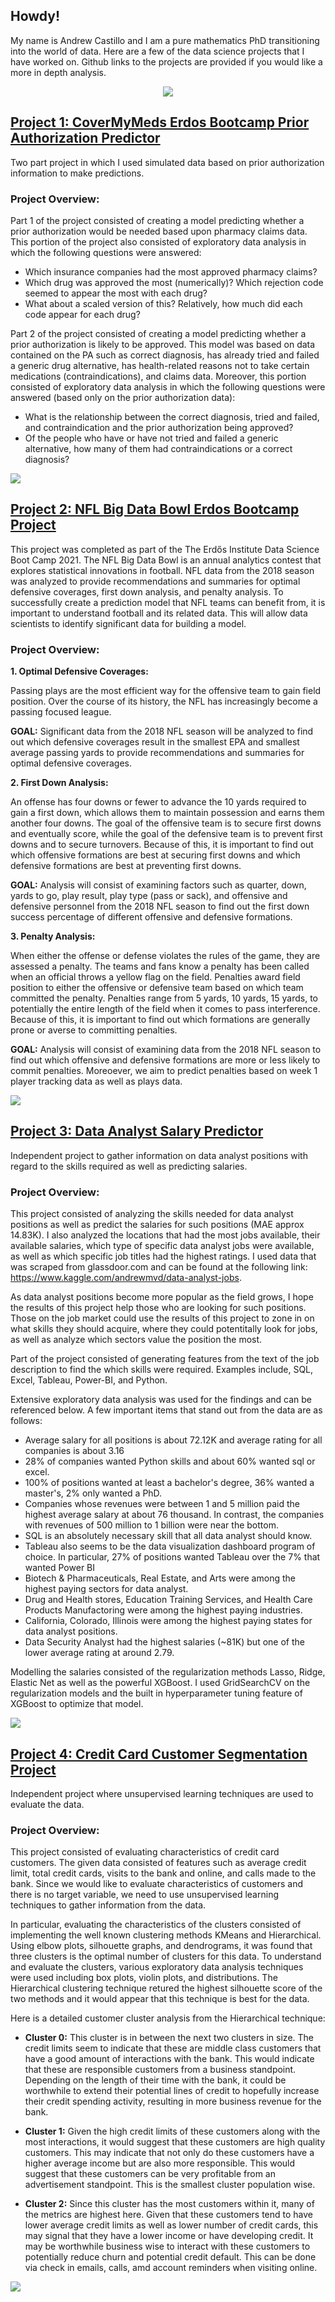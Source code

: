 ## Howdy!
My name is Andrew Castillo and I am a pure mathematics PhD transitioning into the world of data. Here are a few of the data science projects that I have worked on. Github links to the projects are provided if you would like a more in depth analysis. 
 
<p align="center">
 <img src="images/intro_image.jpg" />
</p>



## [Project 1: CoverMyMeds Erdos Bootcamp Prior Authorization Predictor](https://github.com/azcastillo/covermymeds_project)
Two part project in which I used simulated data based on prior authorization information to make predictions. 

### Project Overview:

Part 1 of the project consisted of creating a model predicting whether a prior authorization would be needed based upon pharmacy claims data. This portion of the project also consisted of exploratory data analysis in which the following questions were answered: 

  * Which insurance companies had the most approved pharmacy claims? 
  * Which drug was approved the most (numerically)? Which rejection code seemed to appear the most with each drug? 
  * What about a scaled version of this? Relatively, how much did each code appear for each drug?

Part 2 of the project consisted of creating a model predicting whether a prior authorization is likely to be approved. This model was based on data contained on the PA such as correct diagnosis, has already tried and failed a generic drug alternative, has health-related reasons not to take certain medications (contraindications), and claims data. Moreover, this portion consisted of exploratory data analysis in which the following questions were answered (based only on the prior authorization data): 

  * What is the relationship between the correct diagnosis, tried and failed, and contraindication and the prior authorization being approved? 
  * Of the people who have or have not tried and failed a generic alternative, how many of them had contraindications or a correct diagnosis? 
 
![](images/reject_code_with_drug.jpg)

## [Project 2: NFL Big Data Bowl Erdos Bootcamp Project](https://github.com/azcastillo/erdos2021_nfl_predmodel)

This project was completed as part of the The Erdős Institute Data Science Boot Camp 2021. The NFL Big Data Bowl is an annual analytics contest that explores statistical innovations in football. NFL data from the 2018 season was analyzed to provide recommendations and summaries for optimal defensive coverages, first down analysis, and penalty analysis. To successfully create a prediction model that NFL teams can benefit from, it is important to understand football and its related data. This will allow data scientists to identify significant data for building a model.    

### Project Overview:

**1. Optimal Defensive Coverages:**

Passing plays are the most efficient way for the offensive team to gain field position. Over the course of its history, the NFL has increasingly become a passing focused league.

**GOAL:** Significant data from the 2018 NFL season will be analyzed to find out which defensive coverages result in the smallest EPA and smallest average passing yards to provide recommendations and summaries for optimal defensive coverages.


**2. First Down Analysis:**

An offense has four downs or fewer to advance the 10 yards required to gain a first down, which allows them to maintain possession and earns them another four downs. The goal of the offensive team is to secure first downs and eventually score, while the goal of the defensive team is to prevent first downs and to secure turnovers. Because of this, it is important to find out which offensive formations are best at securing first downs and which defensive formations are best at preventing first downs.

**GOAL:** Analysis will consist of examining factors such as quarter, down, yards to go, play result, play type (pass or sack), and offensive and defensive personnel from the 2018 NFL season to find out the first down success percentage of different offensive and defensive formations. 

**3. Penalty Analysis:**

When either the offense or defense violates the rules of the game, they are assessed a penalty. The teams and fans know a penalty has been called when an official throws a yellow flag on the field. Penalties award field position to either the offensive or defensive team based on which team committed the penalty. Penalties range from 5 yards, 10 yards, 15 yards, to potentially the entire length of the field when it comes to pass interference. Because of this, it is important to find out which formations are generally prone or averse to committing penalties. 

**GOAL:** Analysis will consist of examining data from the 2018 NFL season to find out which offensive and defensive formations are more or less likely to commit penalties. Moreoever, we aim to predict penalties based on week 1 player tracking data as well as plays data.

![](images/personnelD_pass_rushers.jpg)


## [Project 3: Data Analyst Salary Predictor](https://github.com/azcastillo/data_analyst_salary_predictor)

Independent project to gather information on data analyst positions with regard to the skills required as well as predicting salaries. 

### Project Overview:

This project consisted of analyzing the skills needed for data analyst positions as well as predict the salaries for such positions (MAE approx 14.83K). I also analyzed the locations that had the most jobs available, their available salaries, which type of specific data analyst jobs were available, as well as which specific job titles had the highest ratings. I used data that was scraped from glassdoor.com and can be found at the following link: https://www.kaggle.com/andrewmvd/data-analyst-jobs. 

As data analyst positions become more popular as the field grows, I hope the results of this project help those who are looking for such positions. Those on the job market could use the results of this project to zone in on what skills they should acquire, where they could potentitally look for jobs, as well as analyze which sectors value the position the most.  

Part of the project consisted of generating features from the text of the job description to find the which skills were required. Examples include, SQL, Excel, Tableau, Power-BI, and Python. 

Extensive exploratory data analysis was used for the findings and can be referenced below. A few important items that stand out from the data are as follows:
- Average salary for all positions is about 72.12K and average rating for all companies is about 3.16
- 28% of companies wanted Python skills and about 60% wanted sql or excel. 
- 100% of positions wanted at least a bachelor's degree, 36% wanted a master's, 2% only wanted a PhD. 
- Companies whose revenues were between 1 and 5 million paid the highest average salary at about 76 thousand. In contrast, the companies with revenues of 500 million to 1 billion were near the bottom. 
- SQL is an absolutely necessary skill that all data analyst should know. 
- Tableau also seems to be the data visualization dashboard program of choice. In particular, 27% of positions wanted Tableau over the 7% that wanted Power BI
- Biotech & Pharmaceuticals, Real Estate, and Arts were among the highest paying sectors for data analyst. 
- Drug and Health stores, Education Training Services, and Health Care Products Manufactoring were among the highest paying industries. 
- California, Colorado, Illinois were among the highest paying states for data analyst positions. 
- Data Security Analyst had the highest salaries (~81K) but one of the lower average rating at around 2.79. 

Modelling the salaries consisted of the regularization methods Lasso, Ridge, Elastic Net as well as the powerful XGBoost. I used GridSearchCV on the regularization models and the built in hyperparameter tuning feature of XGBoost to optimize that model. 

![](images/sql_avg_salaries.jpg )

## [Project 4: Credit Card Customer Segmentation Project](https://github.com/azcastillo/credit_card_customer_analysis)

Independent project where unsupervised learning techniques are used to evaluate the data. 

### Project Overview: 

This project consisted of evaluating characteristics of credit card customers. The given data consisted of features such as average credit limit, total credit cards, visits to the bank and online, and calls made to the bank. Since we would like to evaluate characteristics of customers and there is no target variable, we need to use unsupervised learning techniques to gather information from the data. 

In particular, evaluating the characteristics of the clusters consisted of implementing the well known clustering methods KMeans and Hierarchical. Using elbow plots, silhouette graphs, and dendrograms, it was found that three clusters is the optimal number of clusters for this data. To understand and evaluate the clusters, various exploratory data analysis techniques were used including box plots, violin plots, and distributions. The Hierarchical clustering technique retured the highest silhouette score of the two methods and it would appear that this technique is best for the data. 

Here is a detailed customer cluster analysis from the Hierarchical technique: 

- __Cluster 0:__ This cluster is in between the next two clusters in size. The credit limits seem to indicate that these are middle class customers that have a good amount of interactions with the bank. This would indicate that these are responsible customers from a business standpoint. Depending on the length of their time with the bank, it could be worthwhile to extend their potential lines of credit to hopefully increase their credit spending activity, resulting in more business revenue for the bank. 

- __Cluster 1:__ Given the high credit limits of these customers along with the most interactions, it would suggest that these customers are high quality customers. This may indicate that not only do these customers have a higher average income but are also more responsible. This would suggest that these customers can be very profitable from an advertisement standpoint. This is the smallest cluster population wise. 

- __Cluster 2:__ Since this cluster has the most customers within it, many of the metrics are highest here. Given that these customers tend to have lower average credit limits as well as lower number of credit cards, this may signal that they have a lower income or have developing credit. It may be worthwhile business wise to interact with these customers to potentially reduce churn and potential credit default. This can be done via check in emails, calls, amd account reminders when visiting online. 

![](images/sql_avg_salaries.jpg )
